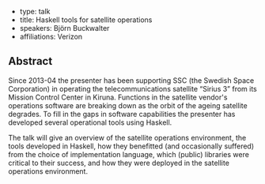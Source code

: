 - type: talk
- title: Haskell tools for satellite operations
- speakers: Björn Buckwalter
- affiliations: Verizon

## Abstract 

Since 2013-04 the presenter has been supporting SSC (the Swedish
Space Corporation) in operating the telecommunications satellite
“Sirius 3” from its Mission Control Center in Kiruna. Functions in the
satellite vendor's operations software are breaking down as the orbit
of the ageing satellite degrades. To fill in the gaps in software
capabilities the presenter has developed several operational tools
using Haskell.

The talk will give an overview of the satellite operations
environment, the tools developed in Haskell, how they benefitted (and
occasionally suffered) from the choice of implementation language,
which (public) libraries were critical to their success, and how they
were deployed in the satellite operations environment.
